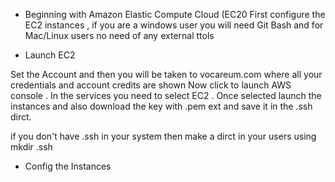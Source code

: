 * Beginning with Amazon Elastic Compute Cloud (EC20
First configure the EC2 instances , if you are a windows user you will need Git Bash and for Mac/Linux users no need of any external ttols


* Launch EC2 

Set the Account and then you will be taken to vocareum.com where all your credentials and account credits are shown 
Now click to launch AWS console .
In the services you need to select EC2 .
Once selected launch the instances and also download the key with .pem ext and save it in the .ssh dirct.

if you don't have .ssh in your system then make a dirct in your users using mkdir .ssh

* Config the Instances

